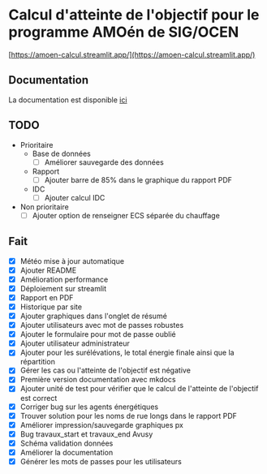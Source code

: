 # Calcul d'atteinte de l'objectif pour le programme AMOén de SIG/OCEN

[https://amoen-calcul.streamlit.app/](https://amoen-calcul.streamlit.app/)

## Documentation

La documentation est disponible [ici](https://denisiglesiasgarcia.github.io/amoen_calcul_objectif_dashboard/)

## TODO

- Prioritaire
  - Base de données
    - [ ] Améliorer sauvegarde des données
  - Rapport
    - [ ] Ajouter barre de 85% dans le graphique du rapport PDF
  - IDC
    - [ ] Ajouter calcul IDC
- Non prioritaire
  - [ ] Ajouter option de renseigner ECS séparée du chauffage

## Fait

- [x] Météo mise à jour automatique
- [x] Ajouter README
- [x] Amélioration performance
- [x] Déploiement sur streamlit
- [x] Rapport en PDF
- [x] Historique par site
- [x] Ajouter graphiques dans l'onglet de résumé
- [x] Ajouter utilisateurs avec mot de passes robustes
- [x] Ajouter le formulaire pour mot de passe oublié
- [X] Ajouter utilisateur administrateur
- [X] Ajouter pour les surélévations, le total énergie finale ainsi que la répartition
- [X] Gérer les cas ou l'atteinte de l'objectif est négative
- [X] Première version documentation avec mkdocs
- [x] Ajouter unité de test pour vérifier que le calcul de l'atteinte de l'objectif est correct
- [X] Corriger bug sur les agents énergétiques
- [X] Trouver solution pour les noms de rue longs dans le rapport PDF
- [x] Améliorer impression/sauvegarde graphiques px
- [x] Bug travaux_start et travaux_end Avusy
- [x] Schéma validation données
- [x] Améliorer la documentation
- [x] Générer les mots de passes pour les utilisateurs
